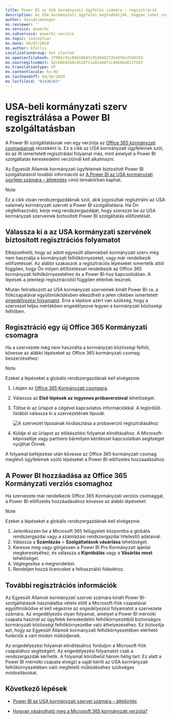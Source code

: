 ```yaml
---
title: Power BI az USA kormányzati ügyfelei számára – regisztráció
description: Az USA kormányzati ügyfelei megtudhatják, hogyan lehet regisztrálni a Power BI-ra a kormányzati közösségi felhőben.
author: davidiseminger
ms.reviewer: ''
ms.service: powerbi
ms.subservice: powerbi-service
ms.topic: conceptual
ms.date: 04/07/2020
ms.author: kfollis
LocalizationGroup: Get started
ms.openlocfilehash: 3f001c91c89b18b43c953669272b4d5be37dd154
ms.sourcegitcommit: b2cb0b02bdc451bf11a92a68f2c4d560a811f563
ms.translationtype: HT
ms.contentlocale: hu-HU
ms.lasthandoff: 04/16/2020
ms.locfileid: "81436263"
---
```

# <a name="enroll-your-us-government-organization-in-the-power-bi-service"></a>USA-beli kormányzati szerv regisztrálása a Power BI szolgáltatásban

A Power BI szolgáltatásnak van egy verziója az [Office 365 kormányzati csomagjainak](https://www.microsoft.com/microsoft-365/government/compare-office-365-government-plans?rtc=1) részeként is. Ez a cikk az USA kormányzati ügyfeleinek szól, és az itt ismertetett regisztrálási folyamat más, mint amelyet a Power BI szolgáltatás kereskedelmi verzióinál kell alkalmazni.

Az Egyesült Államok kormányzati ügyfeleinek biztosított Power BI szolgáltatásról további információt az [A Power BI az USA kormányzati ügyfelei számára – áttekintés](service-govus-overview.md) című témakörben kaphat.

> [!NOTE]
> Ez a cikk olyan rendszergazdáknak szól, akik jogosultak regisztrálni az USA valamely kormányzati szervét a Power BI szolgáltatásra. Ha Ön végfelhasználó, kérje meg rendszergazdáját, hogy szerezze be az USA kormányzati szerveinek biztosított Power BI szolgáltatás előfizetését.
> 
> 

## <a name="select-the-right-sign-up-process-for-your-us-government-organization"></a>Válassza ki a az USA kormányzati szervének biztosított regisztrációs folyamatot

Elképzelhető, hogy az adott egyesült államokbeli kormányzati szerv még nem használja a kormányzati felhőkörnyezetet, vagy már rendelkezik előfizetéssel. Az alábbi szakaszok a regisztrációs lépéseket ismertetik attól függően, hogy Ön milyen előfizetéssel rendelkezik az Office 365 kormányzati felhőkörnyezetéhez és a Power BI-hoz kapcsolódóan. A lépések a jelenlegi regisztrációtól függően eltérőek lesznek.

Miután feliratkozott az USA kormányzati szerveinek kínált Power BI-ra, a fiókcsapatával együttműködésben elkezdheti a jelen cikkben ismertetett [*engedélyezési* folyamatot](#additional-signup-information). Erre a lépésre azért van szükség, hogy a szervezet teljes mértékben engedélyezve legyen a kormányzati közösségi felhőben.

## <a name="sign-up-for-a-new-office-365-government-plan"></a>Regisztráció egy új Office 365 Kormányzati csomagra

Ha a szervezete még nem használta a kormányzati közösségi felhőt, kövesse az alábbi lépéseket az Office 365 kormányzati csomag beszerzéséhez:

> [!NOTE]
> Ezeket a lépéseket a globális rendszergazdának kell elvégeznie.
>

1. Lépjen az [Office 365 Kormányzati csomagra](https://products.office.com/government/office-365-web-services-for-government).
2. Válassza az **Első lépések az ingyenes próbaverzióval** lehetőséget.
3. Töltse ki az űrlapot a cégével kapcsolatos információkkal. A legördülő listából válassza ki a szervezetének típusát.

   ![A szervezet típusának kiválasztása a próbaverzió regisztrálásához](media/service-govus-signup/gcc-trial-signup.png)

4. Küldje el az űrlapot az előkészítési folyamat elindításához. A Microsoft-képviselője vagy partnere bármilyen kérdéssel kapcsolatban segítséget nyújthat Önnek.

A folyamat befejezése után kövesse az Office 365 kormányzati csomag meglévő ügyfeleinek szóló lépéseket a Power BI-előfizetés hozzáadásához.

## <a name="add-power-bi-to-an-office-365-government-plan"></a>A Power BI hozzáadása az Office 365 Kormányzati verziós csomaghoz

Ha szervezete már rendelkezik Office 365 Kormányzati verziós csomaggal, a Power BI-előfizetés hozzáadásához kövesse az alábbi lépéseket:

> [!NOTE]
> Ezeket a lépéseket a globális rendszergazdának kell elvégeznie.
> 
> 

1. Jelentkezzen be a Microsoft 365 felügyeleti központba a globális rendszergazdai vagy a számlázási rendszergazdai hitelesítő adataival.
2. Válassza a **Számlázás** > **Szolgáltatások vásárlása** lehetőséget.
4. Keresse meg vagy görgessen a Power BI Pro Kormányzati ajánlat megkereséséhez, és válassza a **Kipróbálás** vagy a **Vásárlás most** lehetőséget.
5. Véglegesítse a megrendelést.
6. Rendeljen hozzá licenceket a felhasználói fiókokhoz.

## <a name="additional-signup-information"></a>További regisztrációs információk

Az Egyesült Államok kormányzati szervei számára kínált Power BI-szolgáltatások használatba vétele előtt a Microsoft-fiók csapatával együttműködve el kell végeznie az *engedélyezési* folyamatot a szervezete számára. Az engedélyezés olyan folyamat, amelyet a Power BI mérnöki csapata használ az ügyfelek kereskedelmi felhőkörnyezetből biztonságos kormányzati közösségi felhőkörnyezetbe való áthelyezéséhez. Ez biztosítja azt, hogy az Egyesült Államok kormányzati felhőkörnyezetében elérhető funkciók a várt módon működjenek. 

Az engedélyezési folyamat elindításához forduljon a Microsoft-fiók csapatához segítségért. Az engedélyezési folyamatot csak a rendszergazdák kérhetik. A folyamat körülbelül három hétig tart. Ez alatt a Power BI mérnöki csapata elvégzi a saját bérlő az USA kormányzati felhőkörnyezetében való megfelelő működéséhez szükséges módosításokat.


## <a name="next-steps"></a>Következő lépések

* [Power BI az USA kormányzati szervei számára – áttekintés](service-govus-overview.md)
- [Hogyan vásárolható meg a Microsoft 365 kormányzati verziója?](https://docs.microsoft.com/office365/servicedescriptions/office-365-platform-service-description/office-365-us-government/microsoft-365-government-how-to-buy#how-do-i-buy-microsoft-365-government)